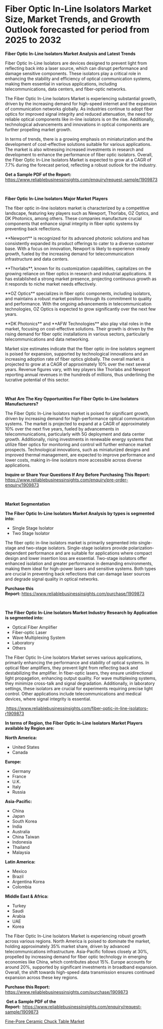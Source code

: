<p><h1>Fiber Optic In-Line Isolators Market Size, Market Trends, and Growth Outlook forecasted for period from 2025 to 2032</h1></p><p><strong>Fiber Optic In-Line Isolators Market Analysis and Latest Trends</strong></p>
<p><p>Fiber Optic In-Line Isolators are devices designed to prevent light from reflecting back into a laser source, which can disrupt performance and damage sensitive components. These isolators play a critical role in enhancing the stability and efficiency of optical communication systems, making them essential in various applications, including telecommunications, data centers, and fiber-optic networks.</p><p>The Fiber Optic In-Line Isolators Market is experiencing substantial growth, driven by the increasing demand for high-speed internet and the expansion of communication networks globally. As industries continue to adopt fiber optics for improved signal integrity and reduced attenuation, the need for reliable optical components like in-line isolators is on the rise. Additionally, technological advancements and innovations in optical components are further propelling market growth.</p><p>In terms of trends, there is a growing emphasis on miniaturization and the development of cost-effective solutions suitable for various applications. The market is also witnessing increased investments in research and development to enhance the performance of fiber optic isolators. Overall, the Fiber Optic In-Line Isolators Market is expected to grow at a CAGR of 7.7% during the forecast period, reflecting a robust outlook for the industry.</p></p>
<p><strong>Get a Sample PDF of the Report:&nbsp;</strong> <a href="https://www.reliablebusinessinsights.com/enquiry/request-sample/1909873?utm_campaign=2127&utm_medium=2&utm_source=Github&utm_content=ia&utm_term=13022025&utm_id=fiber-optic-in-line-isolators">https://www.reliablebusinessinsights.com/enquiry/request-sample/1909873</a></p>
<p>&nbsp;</p>
<p><strong>Fiber Optic In-Line Isolators Major Market Players</strong></p>
<p><p>The fiber optic in-line isolators market is characterized by a competitive landscape, featuring key players such as Newport, Thorlabs, OZ Optics, and DK Photonics, among others. These companies manufacture crucial components that enhance signal integrity in fiber optic systems by preventing back reflections.</p><p>**Newport** is recognized for its advanced photonic solutions and has consistently expanded its product offerings to cater to a diverse customer base. With a focus on innovation, Newport is likely to experience steady growth, fueled by the increasing demand for telecommunication infrastructure and data centers.</p><p>**Thorlabs**, known for its customization capabilities, capitalizes on the growing reliance on fiber optics in research and industrial applications. It has established a strong market presence, projecting continuous growth as it responds to niche market needs effectively.</p><p>**OZ Optics** specializes in fiber optic components, including isolators, and maintains a robust market position through its commitment to quality and performance. With the ongoing advancements in telecommunication technologies, OZ Optics is expected to grow significantly over the next few years.</p><p>**DK Photonics** and **AFW Technologies** also play vital roles in the market, focusing on cost-effective solutions. Their growth is driven by the rising demand for fiber optic installations in various sectors, particularly telecommunications and data networking.</p><p>Market size estimates indicate that the fiber optic in-line isolators segment is poised for expansion, supported by technological innovations and an increasing adoption rate of fiber optics globally. The overall market is projected to grow at a CAGR of approximately 10% over the next several years. Revenue figures vary, with key players like Thorlabs and Newport reporting annual revenues in the hundreds of millions, thus underlining the lucrative potential of this sector.</p></p>
<p>&nbsp;</p>
<p><strong>What Are The Key Opportunities For Fiber Optic In-Line Isolators Manufacturers?</strong></p>
<p><p>The Fiber Optic In-Line Isolators market is poised for significant growth, driven by increasing demand for high-performance optical communication systems. The market is projected to expand at a CAGR of approximately 10% over the next five years, fueled by advancements in telecommunications, particularly with 5G deployment and data center growth. Additionally, rising investments in renewable energy systems that utilize fiber optics for monitoring and control will further enhance market prospects. Technological innovations, such as miniaturized designs and improved thermal management, are expected to improve performance and lower costs, making in-line isolators more accessible across diverse applications.</p></p>
<p><strong>Inquire or Share Your Questions If Any Before Purchasing This Report:</strong> <a href="https://www.reliablebusinessinsights.com/enquiry/pre-order-enquiry/1909873?utm_campaign=2127&utm_medium=2&utm_source=Github&utm_content=ia&utm_term=13022025&utm_id=fiber-optic-in-line-isolators">https://www.reliablebusinessinsights.com/enquiry/pre-order-enquiry/1909873</a></p>
<p>&nbsp;</p>
<p><strong>Market Segmentation</strong></p>
<p><strong>The Fiber Optic In-Line Isolators Market Analysis by types is segmented into:</strong></p>
<p><ul><li>Single Stage Isolator</li><li>Two Stage Isolator</li></ul></p>
<p><p>The fiber optic in-line isolators market is primarily segmented into single-stage and two-stage isolators. Single-stage isolators provide polarization-dependent performance and are suitable for applications where compact design and lower insertion loss are essential. Two-stage isolators offer enhanced isolation and greater performance in demanding environments, making them ideal for high-power lasers and sensitive systems. Both types are crucial in preventing back reflections that can damage laser sources and degrade signal quality in optical networks.</p></p>
<p><strong>Purchase this Report:&nbsp;</strong><a href="https://www.reliablebusinessinsights.com/purchase/1909873?utm_campaign=2127&utm_medium=2&utm_source=Github&utm_content=ia&utm_term=13022025&utm_id=fiber-optic-in-line-isolators">https://www.reliablebusinessinsights.com/purchase/1909873</a></p>
<p>&nbsp;</p>
<p><strong>The Fiber Optic In-Line Isolators Market Industry Research by Application is segmented into:</strong></p>
<p><ul><li>Optical Fiber Amplifier</li><li>Fiber-optic Laser</li><li>Wave Multiplexing System</li><li>Laboratory</li><li>Others</li></ul></p>
<p><p>The Fiber Optic In-Line Isolators Market serves various applications, primarily enhancing the performance and stability of optical systems. In optical fiber amplifiers, they prevent light from reflecting back and destabilizing the amplifier. In fiber-optic lasers, they ensure unidirectional light propagation, enhancing output quality. For wave multiplexing systems, they minimize cross-talk and signal degradation. Additionally, in laboratory settings, these isolators are crucial for experiments requiring precise light control. Other applications include telecommunications and medical devices, where signal integrity is essential.</p></p>
<p><a href="https://www.reliablebusinessinsights.com/fiber-optic-in-line-isolators-r1909873?utm_campaign=2127&utm_medium=2&utm_source=Github&utm_content=ia&utm_term=13022025&utm_id=fiber-optic-in-line-isolators">&nbsp;https://www.reliablebusinessinsights.com/fiber-optic-in-line-isolators-r1909873</a></p>
<p><strong>In terms of Region, the Fiber Optic In-Line Isolators Market Players available by Region are:</strong></p>
<p>
    <p> <strong> North America: </strong>
        <ul>
            <li>United States</li>
            <li>Canada</li>
        </ul>
        </p> 
    <p> <strong> Europe: </strong>
        <ul>
            <li>Germany</li>
            <li>France</li>
            <li>U.K.</li>
            <li>Italy</li>
            <li>Russia</li>
        </ul>
        </p> 
    <p> <strong> Asia-Pacific: </strong>
        <ul>
            <li>China</li>
            <li>Japan</li>
            <li>South Korea</li>
            <li>India</li>
            <li>Australia</li>
            <li>China Taiwan</li>
            <li>Indonesia</li>
            <li>Thailand</li>
            <li>Malaysia</li>
        </ul>
        </p> 
    <p> <strong> Latin America: </strong>
        <ul>
            <li>Mexico</li>
            <li>Brazil</li>
            <li>Argentina Korea</li>
            <li>Colombia</li>
        </ul>
        </p> 
    <p> <strong> Middle East & Africa: </strong>
        <ul>
            <li>Turkey</li>
            <li>Saudi</li>
            <li>Arabia</li>
            <li>UAE</li>
            <li>Korea</li>
        </ul>
    </p>
    </p>
<p><p>The Fiber Optic In-Line Isolators Market is experiencing robust growth across various regions. North America is poised to dominate the market, holding approximately 35% market share, driven by advanced telecommunications infrastructure. Asia-Pacific follows closely at 30%, propelled by increasing demand for fiber optic technology in emerging economies like China, which contributes about 15%. Europe accounts for around 20%, supported by significant investments in broadband expansion. Overall, the shift towards high-speed data transmission ensures continued expansion across these key regions.</p></p>
<p><strong>Purchase this Report: </strong><a href="https://www.reliablebusinessinsights.com/purchase/1909873?utm_campaign=2127&utm_medium=2&utm_source=Github&utm_content=ia&utm_term=13022025&utm_id=fiber-optic-in-line-isolators">https://www.reliablebusinessinsights.com/purchase/1909873</a></p>
<p>&nbsp;<strong>Get a Sample PDF of the Report:&nbsp;&nbsp;</strong><a href="https://www.reliablebusinessinsights.com/enquiry/request-sample/1909873?utm_campaign=2127&utm_medium=2&utm_source=Github&utm_content=ia&utm_term=13022025&utm_id=fiber-optic-in-line-isolators">https://www.reliablebusinessinsights.com/enquiry/request-sample/1909873</a></p>
<p><strong></strong></p>
<p><p><a href="https://github.com/seanmcma708/Market-Research-Report-List-1/blob/main/fine-pore-ceramic-chuck-table-market.md?utm_campaign=2127&utm_medium=2&utm_source=Github&utm_content=ia&utm_term=13022025&utm_id=fiber-optic-in-line-isolators">Fine-Pore Ceramic Chuck Table Market</a></p></p>